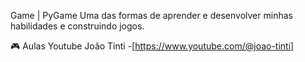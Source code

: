 Game | PyGame
Uma das formas de aprender e desenvolver minhas habilidades e construindo jogos.

🎮 Aulas
Youtube João Tinti -[https://www.youtube.com/@joao-tinti]

